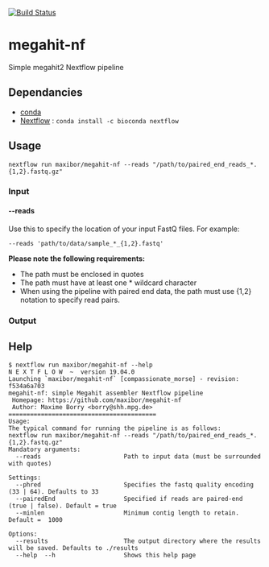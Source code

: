 [![Build Status](https://travis-ci.com/maxibor/megahit-nf.svg?token=pwT9AgYi4qJY4LTp9WUy&branch=master)](https://travis-ci.com/maxibor/megahit-nf)

# megahit-nf

Simple megahit2 Nextflow pipeline

## Dependancies

- [conda](https://conda.io/en/latest/) 
- [Nextflow](https://www.nextflow.io/) : `conda install -c bioconda nextflow`

## Usage

```
nextflow run maxibor/megahit-nf --reads "/path/to/paired_end_reads_*.{1,2}.fastq.gz"
```

### Input

#### --reads

Use this to specify the location of your input FastQ files. For example:

`--reads 'path/to/data/sample_*_{1,2}.fastq'`

**Please note the following requirements:**

- The path must be enclosed in quotes
- The path must have at least one * wildcard character
- When using the pipeline with paired end data, the path must use {1,2} notation to specify read pairs.


### Output


## Help

```
$ nextflow run maxibor/megahit-nf --help
N E X T F L O W  ~  version 19.04.0
Launching `maxibor/megahit-nf` [compassionate_morse] - revision: f534a6a703
megahit-nf: simple Megahit assembler Nextflow pipeline
 Homepage: https://github.com/maxibor/megahit-nf
 Author: Maxime Borry <borry@shh.mpg.de>
=========================================
Usage:
The typical command for running the pipeline is as follows:
nextflow run maxibor/megahit-nf --reads "/path/to/paired_end_reads_*.{1,2}.fastq.gz"
Mandatory arguments:
  --reads                       Path to input data (must be surrounded with quotes)

Settings:
  --phred                       Specifies the fastq quality encoding (33 | 64). Defaults to 33
  --pairedEnd                   Specified if reads are paired-end (true | false). Default = true
  --minlen                      Minimum contig length to retain. Default =  1000

Options:
  --results                     The output directory where the results will be saved. Defaults to ./results
  --help  --h                   Shows this help page
```
